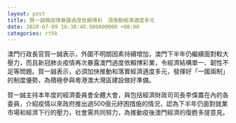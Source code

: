 ```yaml
---
layout: post
title: 賀一誠稱疫情暴露過度依賴博彩　須推動經濟適度多元
date: 2020-07-09 16:38:40.000000000 +08:00
categories: rthk
---
```


澳門行政長官賀一誠表示，外圍不明朗因素持續增加，澳門下半年仍繼續面對較大壓力，而且新冠肺炎疫情再次暴露澳門過度依賴博彩業，令經濟結構單一、韌性不足等問題。賀一誠表示，必須加快推動和落實經濟適度多元，發揮好「一國兩制」的制度優勢，為積極參與粵港澳大灣區建設做好準備。

賀一誠主持本年度的經濟委員會全體大會，與包括經濟財政司司長李偉農在內的各委員，介紹疫情以來政府推出過500億元紓困措施的情況，認為下半年仍面對就業市場和經濟下行的壓力，社會需共同努力，為推動疫後澳門經濟的復甦多提意見。
